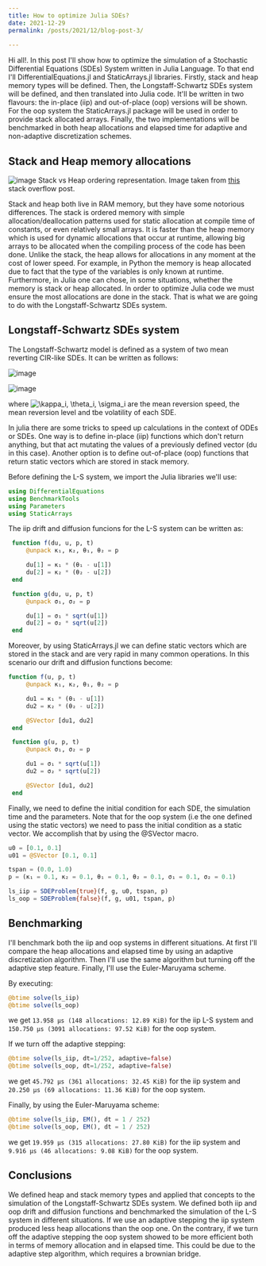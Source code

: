 ```yaml
---
title: How to optimize Julia SDEs?
date: 2021-12-29
permalink: /posts/2021/12/blog-post-3/
 
---
```


Hi all!. 
In this post I'll show how to optimize the simulation of a Stochastic Differential Equations (SDEs) System written in Julia Language. 
To that end I'll DifferentialEquations.jl and StaticArrays.jl libraries. 
Firstly, stack and heap memory types will be defined. Then, the Longstaff-Schwartz SDEs system will be defined, and then translated into Julia code. It'll be written in two flavours: the in-place (iip) and out-of-place (oop) versions will be shown. For the oop system the StaticArrays.jl package will be used in order to provide stack allocated arrays. 
Finally, the two implementations will be benchmarked in both heap allocations and elapsed time for adaptive and non-adaptive discretization schemes. 

## Stack and Heap memory allocations

![image](https://i.stack.imgur.com/9c2VH.png)
Stack vs Heap ordering representation. Image taken from [this](https://stackoverflow.com/questions/79923/what-and-where-are-the-stack-and-heap) stack overflow post.

Stack and heap both live in RAM memory, but they have some notorious differences. The stack is ordered memory with simple allocation/deallocation patterns used for static allocation at compile time of constants, or even relatively small arrays. It is faster than the heap memory which is used for dynamic allocations that occur at runtime, allowing big arrays to be allocated when the compiling process of the code has been done. Unlike the stack, the heap allows for allocations in any moment at the cost of lower speed.
For example, in Python the memory is heap allocated due to fact that the type of the variables is only known at runtime. Furthermore, in Julia one can chose, in some situations, whether the memory is stack or heap allocated. In order to optimize Julia code we must ensure the most allocations are done in the stack. That is what we are going to do with the Longstaff-Schwartz SDEs system.


## Longstaff-Schwartz SDEs system
The Longstaff-Schwartz model is defined as a system of two mean reverting CIR-like SDEs. It can be written as follows:

![image](https://user-images.githubusercontent.com/29048170/147709341-01becdd8-385d-410b-95d8-813f4c66e4c9.png)

![image](https://user-images.githubusercontent.com/29048170/147709286-c674e73a-12c3-479f-9761-c3be389a36eb.png)

where <img src="https://latex.codecogs.com/svg.image?\kappa_i,&space;\theta_i,&space;\sigma_i&space;" title="\kappa_i, \theta_i, \sigma_i " /> are the mean reversion speed, the mean reversion level and tbe volatility of each SDE.


In julia there are some tricks to speed up calculations in the context of ODEs or SDEs. One way is to define in-place (iip) functions which don't return anything, but that act mutating the values of a previously defined vector (du in this case). Another option is to define out-of-place (oop) functions that return static vectors which are stored in stack memory. 

Before defining the L-S system, we import the Julia libraries we'll use:

```julia
using DifferentialEquations
using BenchmarkTools
using Parameters
using StaticArrays
```

The iip drift and diffusion funcions for the L-S system can be written as:

```julia
 function f(du, u, p, t)
     @unpack κ₁, κ₂, θ₁, θ₂ = p

     du[1] = κ₁ * (θ₁ - u[1])
     du[2] = κ₂ * (θ₂ - u[2])
 end

 function g(du, u, p, t)
     @unpack σ₁, σ₂ = p

     du[1] = σ₁ * sqrt(u[1])
     du[2] = σ₂ * sqrt(u[2])
 end
```

Moreover, by using StaticArrays.jl we can define static vectors which are stored in the stack and are very rapid in many common operations. In this scenario our drift and diffusion functions become:

```julia
function f(u, p, t)
     @unpack κ₁, κ₂, θ₁, θ₂ = p

     du1 = κ₁ * (θ₁ - u[1])
     du2 = κ₂ * (θ₂ - u[2])

     @SVector [du1, du2]
 end

 function g(u, p, t)
     @unpack σ₁, σ₂ = p

     du1 = σ₁ * sqrt(u[1])
     du2 = σ₂ * sqrt(u[2])

     @SVector [du1, du2]
 end 
```

Finally, we need to define the initial condition for each SDE, the simulation time and the parameters. Note that for the oop system (i.e the one defined using the static vectors) we need to pass the initial condition as a static vector. We accomplish that by using the @SVector macro.

```julia
u0 = [0.1, 0.1]
u01 = @SVector [0.1, 0.1]

tspan = (0.0, 1.0)
p = (κ₁ = 0.1, κ₂ = 0.1, θ₁ = 0.1, θ₂ = 0.1, σ₁ = 0.1, σ₂ = 0.1)

ls_iip = SDEProblem{true}(f, g, u0, tspan, p)
ls_oop = SDEProblem{false}(f, g, u01, tspan, p)
```

## Benchmarking

I'll benchmark both the iip and oop systems in different situations. At first I'll compare the heap allocations and elapsed time by using an adaptive discretization algorithm. Then I'll use the same algorithm but turning off the adaptive step feature. Finally, I'll use the Euler-Maruyama scheme.

By executing: 

```julia
@btime solve(ls_iip)
@btime solve(ls_oop)
```
we get `13.958 μs (148 allocations: 12.89 KiB)` for the iip L-S system and `150.750 μs (3091 allocations: 97.52 KiB)` for the oop system.

If we turn off the adaptive stepping:

```julia
@btime solve(ls_iip, dt=1/252, adaptive=false)
@btime solve(ls_oop, dt=1/252, adaptive=false)
```

we get  `45.792 μs (361 allocations: 32.45 KiB)` for the iip system and `20.250 μs (69 allocations: 11.36 KiB)` for the oop system.

Finally, by using the Euler-Maruyama scheme:

```julia
@btime solve(ls_iip, EM(), dt = 1 / 252)
@btime solve(ls_oop, EM(), dt = 1 / 252)
```
we get `19.959 μs (315 allocations: 27.80 KiB)` for the iip system and `9.916 μs (46 allocations: 9.08 KiB)` for the oop system.

## Conclusions

We defined heap and stack memory types and applied that concepts to the simulation of the Longstaff-Schwartz SDEs system. We defined both iip and oop drift and diffusion functions and benchmarked the simulation of the L-S system in different situations. If we use an adaptive stepping the iip system produced less heap allocations than the oop one. On the contrary, if we turn off the adaptive stepping the oop system showed to be more efficient both in terms of memory allocation and in elapsed time. This could be due to the adaptive step algorithm, which requires a brownian bridge.



